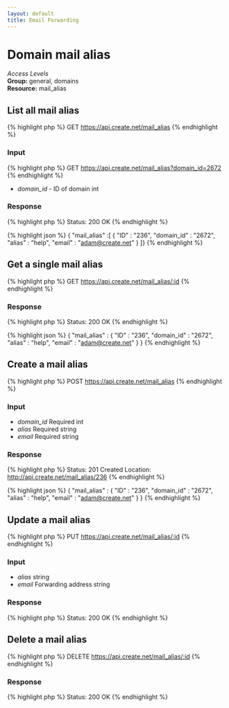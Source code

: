 ```yaml
---
layout: default
title: Email Forwarding
---
```


Domain mail alias
=============

*Access Levels*    
__Group:__ general, domains     
__Resource:__ mail_alias

List all mail alias
-------------------

{% highlight php %}
GET 	https://api.create.net/mail_alias
{% endhighlight %}

### Input

{% highlight php %}
GET 	https://api.create.net/mail_alias?domain_id=2672
{% endhighlight %}

* *domain_id* - ID of domain int

### Response

{% highlight php %}
Status: 200 OK
{% endhighlight %}

{% highlight json %}
{ "mail_alias" :[ 
	{
		"ID" : "236",
		"domain_id" : "2672",
		"alias" : "help",
		"email" : "adam@create.net"
	}
]}
{% endhighlight %}

Get a single mail alias
-----------------------

{% highlight php %}
GET 	https://api.create.net/mail_alias/:id
{% endhighlight %}

### Response

{% highlight php %}
Status: 200 OK
{% endhighlight %}

{% highlight json %}
{ "mail_alias" : 
	{
		"ID" : "236",
		"domain_id" : "2672",
		"alias" : "help",
		"email" : "adam@create.net"
	}
}
{% endhighlight %}

Create a mail alias
------------------

{% highlight php %}
POST 	https://api.create.net/mail_alias
{% endhighlight %}

### Input

* *domain_id* Required int
* *alias* Required string
* *email* Required string

### Response

{% highlight php %}
Status: 201 Created
Location: http://api.create.net/mail_alias/236
{% endhighlight %}

{% highlight json %}
{ "mail_alias" : 
	{
		"ID" : "236",
		"domain_id" : "2672",
		"alias" : "help",
		"email" : "adam@create.net"
	}
}
{% endhighlight %}

Update a mail alias
------------------

{% highlight php %}
PUT 	https://api.create.net/mail_alias/:id
{% endhighlight %}

### Input

* *alias* string
* *email* Forwarding address string

### Response

{% highlight php %}
Status: 200 OK
{% endhighlight %}

Delete a mail alias
------------------

{% highlight php %}
DELETE 	https://api.create.net/mail_alias/:id
{% endhighlight %}

### Response

{% highlight php %}
Status: 200 OK
{% endhighlight %}